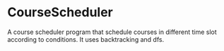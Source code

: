 # CourseScheduler
A course scheduler program that schedule courses in different time slot according to conditions. It uses backtracking and dfs.

